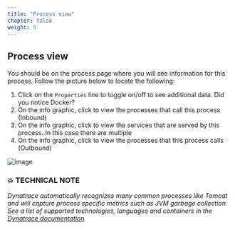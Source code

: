 ```yaml
---
title: "Process view"
chapter: false
weight: 5
---
```

## Process view

You should be on the process page where you will see information for this process.  Follow the picture below to locate the following:

1. Click on the `Properties` line to toggle on/off to see additional data. Did you notice Docker?
1. On the info graphic, click to view the processes that call this process (Inbound)
1. On the info graphic, click to view the services that are served by this process. In this case there are multiple
1. On the info graphic, click to view the processes that this process calls (Outbound)

![image](/images/aws-lab1_lab1-process-view.png)

### 💥 **TECHNICAL NOTE**

<i>Dynatrace automatically recognizes many common processes like Tomcat and will capture process specific metrics such as JVM garbage collection. See a list of supported technologies, languages and containers in the <a href="https://www.dynatrace.com/support/help/technology-support" target="_blank">Dynatrace documentation</a></i>

